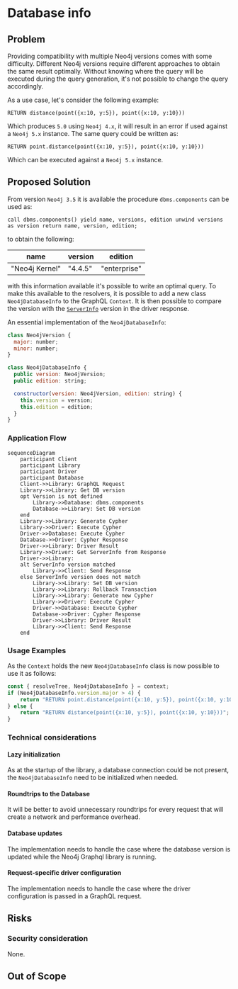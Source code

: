 # Database info

## Problem
Providing compatibility with multiple Neo4j versions comes with some difficulty.
Different Neo4j versions require different approaches to obtain the same result optimally. Without knowing where the query will be executed during the query generation, it's not possible to change the query accordingly.

As a use case, let's consider the following example:
```cypher
RETURN distance(point({x:10, y:5}), point({x:10, y:10}))
```
Which produces `5.0` using `Neo4j 4.x`, it will result in an error if used against a `Neo4j 5.x` instance.
The same query could be written as:
```cypher
RETURN point.distance(point({x:10, y:5}), point({x:10, y:10}))
```
Which can be executed against a `Neo4j 5.x` instance.

## Proposed Solution
From version `Neo4j 3.5` it is available the procedure `dbms.components` can be used as:
```cypher
call dbms.components() yield name, versions, edition unwind versions as version return name, version, edition;
```
to obtain the following:

|  name            |  version         |  edition         |
|  --------------  |  --------------  |  --------------  |
|  "Neo4j Kernel"  |  "4.4.5"         |  "enterprise"    |

with this information available it's possible to write an optimal query.
To make this available to the resolvers, it is possible to add a new class `Neo4jDatabaseInfo` to the GraphQL `Context`. It is then possible to compare the version with the [`ServerInfo`](https://neo4j.com/docs/api/javascript-driver/current/class/lib6/result-summary.js~ServerInfo.html) version in the driver response.

An essential implementation of the `Neo4jDatabaseInfo`: 
```javascript
class Neo4jVersion {
  major: number;
  minor: number;
}

class Neo4jDatabaseInfo {
  public version: Neo4jVersion;
  public edition: string;

  constructor(version: Neo4jVersion, edition: string) {
    this.version = version;
    this.edition = edition;
  }
}
```

### Application Flow
```mermaid
sequenceDiagram
    participant Client
    participant Library
    participant Driver
    participant Database
    Client->>Library: GraphQL Request
    Library->>Library: Get DB version
    opt Version is not defined
        Library->>Database: dbms.components
        Database->>Library: Set DB version
    end
    Library->>Library: Generate Cypher
    Library->>Driver: Execute Cypher
    Driver->>Database: Execute Cypher
    Database->>Driver: Cypher Response
    Driver->>Library: Driver Result
    Library->>Driver: Get ServerInfo from Response
    Driver->>Library: 
    alt ServerInfo version matched
        Library->>Client: Send Response
    else ServerInfo version does not match
        Library->>Library: Set DB version
        Library->>Library: Rollback Transaction
        Library->>Library: Generate new Cypher
        Library->>Driver: Execute Cypher
        Driver->>Database: Execute Cypher
        Database->>Driver: Cypher Response
        Driver->>Library: Driver Result
        Library->>Client: Send Response
    end
```

### Usage Examples
As the `Context` holds the new `Neo4jDatabaseInfo` class is now possible to use it as follows:

```javascript
const { resolveTree, Neo4jDatabaseInfo } = context;
if (Neo4jDatabaseInfo.version.major > 4) {
    return "RETURN point.distance(point({x:10, y:5}), point({x:10, y:10}))";
} else {
    return "RETURN distance(point({x:10, y:5}), point({x:10, y:10}))";
}
```

### Technical considerations

#### Lazy initialization
As at the startup of the library, a database connection could be not present, the `Neo4jDatabaseInfo` need to be initialized when needed.

#### Roundtrips to the Database
It will be better to avoid unnecessary roundtrips for every request that will create a network and performance overhead.

#### Database updates
The implementation needs to handle the case where the database version is updated while the Neo4j Graphql library is running.

#### Request-specific driver configuration
The implementation needs to handle the case where the driver configuration is passed in a GraphQL request.

## Risks

### Security consideration
None.

## Out of Scope

